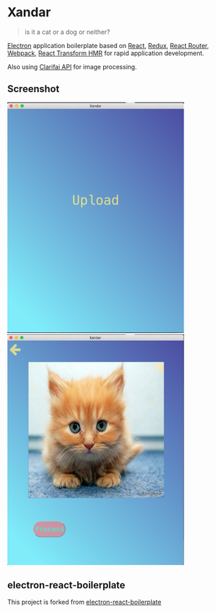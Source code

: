 # Xandar

> is it a cat or a dog or neither?

[Electron](http://electron.atom.io/) application boilerplate based on [React](https://facebook.github.io/react/), [Redux](https://github.com/reactjs/redux), [React Router](https://github.com/reactjs/react-router), [Webpack](http://webpack.github.io/docs/), [React Transform HMR](https://github.com/gaearon/react-transform-hmr) for rapid application development.

Also using [Clarifai API](https://github.com/Clarifai/clarifai-javascript) for image processing.

## Screenshot

<img src="https://github.com/Monte9/xandar/blob/master/screenshot1.png" width="400">

<img src="https://github.com/Monte9/xandar/blob/master/screenshot2.png" width="400">

## electron-react-boilerplate

This project is forked from [electron-react-boilerplate](https://github.com/chentsulin/electron-react-boilerplate)
